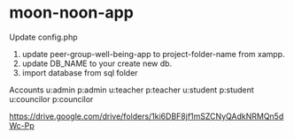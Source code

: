 # moon-noon-app
Update config.php
1. update peer-group-well-being-app to project-folder-name from xampp.
2. update DB_NAME to your create new db.
3. import database from sql folder

Accounts
u:admin p:admin
u:teacher p:teacher
u:student p:student
u:councilor p:councilor

https://drive.google.com/drive/folders/1ki6DBF8jf1mSZCNyQAdkNRMQn5dWc-Pp
